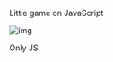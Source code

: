 Little game on JavaScript

![img](https://user-images.githubusercontent.com/33845587/112394922-8841bc00-8d0e-11eb-87cb-2b2461d0372e.png)

Only JS
